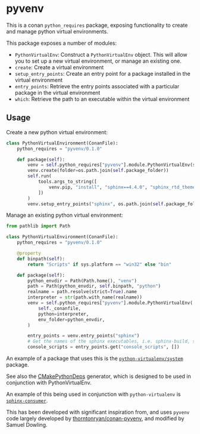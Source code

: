 # pyvenv

This is a conan `python_requires` package, exposing functionality to create and manage python virtual environments.

This package exposes a number of modules:

* `PythonVirtualEnv`: Construct a `PythonVirtualEnv` object. This will allow you to set up a new virtual environment, or manage an existing one.
* `create`: Create a virtual environment
* `setup_entry_points`: Create an entry point for a package installed in the virtual environment
* `entry_points`: Retrieve the entry points associated with a particular package in the virtual environment
* `which`: Retrieve the path to an executable within the virtual environment

## Usage

Create a new python virtual environment:

```python
class PythonVirtualEnvironment(ConanFile):
    python_requires = "pyvenv/0.1.0"

    def package(self):
        venv = self.python_requires["pyvenv"].module.PythonVirtualEnv(self)
        venv.create(folder=os.path.join(self.package_folder))
        self.run(
            tools.args_to_string([
                venv.pip, "install", "sphinx==4.4.0", "sphinx_rtd_theme=0.5.3", "matplotlib==3.5.0",
            ])
        )
        venv.setup_entry_points("sphinx", os.path.join(self.package_folder, "bin"))
```

Manage an existing python virtual environment:

```python
from pathlib import Path

class PythonVirtualEnvironment(ConanFile):
    python_requires = "pyvenv/0.1.0"

    @property
    def binpath(self):
        return "Scripts" if sys.platform == "win32" else "bin"

    def package(self):
        python_envdir = Path(Path.home(), "venv")
        path = Path(python_envdir, self.binpath, "python")
        realname = path.resolve(strict=True).name
        interpreter = str(path.with_name(realname))
        venv = self.python_requires["pyvenv"].module.PythonVirtualEnv(
            self._conanfile,
            python=interpreter,
            env_folder=python_envdir,
        )

        entry_points = venv.entry_points("sphinx")
        # Get the names of the sphinx executables, i.e. sphinx-build, sphinx-quickstart, sphinx-apidoc, sphinx-autogen
        console_scripts = entry_points.get("console_scripts", []) 
```

An example of a package that uses this is the [`python-virtualenv/system`](https://github.com/samuel-emrys/python-virtualenv) package.

See also the [CMakePythonDeps](https://github.com/samuel-emrys/cmake-python-deps) generator, which is designed to be used in conjunction with PythonVirtualEnv.

An example of this being used in conjunction with `python-virtualenv` is [`sphinx-consumer`](https://github.com/samuel-emrys/sphinx-consumer).

This has been developed with significant inspiration from, and uses `pyvenv` code largely developed by [thorntonryan/conan-pyvenv](https://github.com/thorntonryan/conan-pyvenv), and modified by Samuel Dowling.
